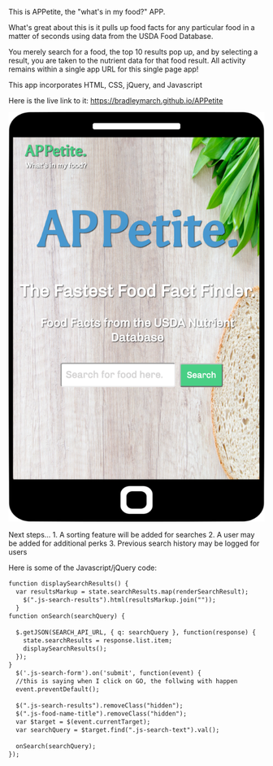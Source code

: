 This is APPetite, the "what's in my food?" APP.

What's great about this is it pulls up food facts for any particular food in a matter of seconds using data from the USDA Food Database.

You merely search for a food, the top 10 results pop up, and by selecting a result, you are taken to the nutrient data for
that food result.  All activity remains within a single app URL for this single page app!

This app incorporates HTML, CSS, jQuery, and Javascript

Here is the live link to it: https://bradleymarch.github.io/APPetite

![Alt text](/appetiteMobile.png)

Next steps...
    1. A sorting feature will be added for searches
    2. A user may be added for additional perks
    3. Previous search history may be logged for users

Here is some of the Javascript/jQuery code:
```
function displaySearchResults() {
  var resultsMarkup = state.searchResults.map(renderSearchResult);
    $(".js-search-results").html(resultsMarkup.join(""));
  }
function onSearch(searchQuery) {

  $.getJSON(SEARCH_API_URL, { q: searchQuery }, function(response) {
    state.searchResults = response.list.item;
    displaySearchResults();
  });
}
  $('.js-search-form').on('submit', function(event) {
  //this is saying when I click on GO, the follwing with happen
  event.preventDefault();

  $(".js-search-results").removeClass("hidden");
  $(".js-food-name-title").removeClass("hidden");
  var $target = $(event.currentTarget);
  var searchQuery = $target.find(".js-search-text").val();

  onSearch(searchQuery);
});
```
